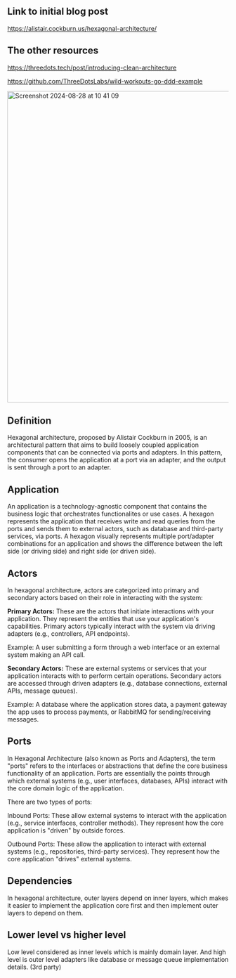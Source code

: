 ## Link to initial blog post 

https://alistair.cockburn.us/hexagonal-architecture/

## The other resources

https://threedots.tech/post/introducing-clean-architecture

https://github.com/ThreeDotsLabs/wild-workouts-go-ddd-example

<img width="709" alt="Screenshot 2024-08-28 at 10 41 09" src="https://github.com/user-attachments/assets/2fa6ff50-f076-42cb-8ba1-86e2fa3f823f">

## Definition

Hexagonal architecture, proposed by Alistair Cockburn in 2005, is an architectural pattern that aims to build loosely coupled application components that can be connected via ports and adapters.
In this pattern, the consumer opens the application at a port via an adapter, and the output is sent through a port to an adapter. 

## Application

An application is a technology-agnostic component that contains the business logic that orchestrates functionalites or use cases. A hexagon represents the application that receives
write and read queries from the ports and sends them to external actors, such as database and third-party services, via ports. A hexagon visually represents multiple port/adapter combinations for
an application and shows the difference between the left side (or driving side) and right side (or driven side).

## Actors

In hexagonal architecture, actors are categorized into primary and secondary actors based on their role in interacting with the system:

<b>Primary Actors:</b> These are the actors that initiate interactions with your application. They represent the entities that use your application's capabilities. Primary actors typically interact with the system via driving adapters (e.g., controllers, API endpoints).

Example: A user submitting a form through a web interface or an external system making an API call.

<b>Secondary Actors:</b> These are external systems or services that your application interacts with to perform certain operations. Secondary actors are accessed through driven adapters (e.g., database connections, external APIs, message queues).

Example: A database where the application stores data, a payment gateway the app uses to process payments, or RabbitMQ for sending/receiving messages.

## Ports

In Hexagonal Architecture (also known as Ports and Adapters), the term "ports" refers to the interfaces or abstractions that define the core business functionality of an application. Ports are essentially the points through which external systems (e.g., user interfaces, databases, APIs) interact with the core domain logic of the application.

There are two types of ports:

<p>Inbound Ports: These allow external systems to interact with the application (e.g., service interfaces, controller methods). They represent how the core application is "driven" by outside forces.</p>
<p>Outbound Ports: These allow the application to interact with external systems (e.g., repositories, third-party services). They represent how the core application "drives" external systems.</p>

## Dependencies

In hexagonal architecture, outer layers depend on inner layers, which makes it easier to implement the application core first and then implement outer layers to depend on them.

## Lower level vs higher level

Low level considered as inner levels which is mainly domain layer. And high level is outer level adapters like database or message queue implementation details. (3rd party)

